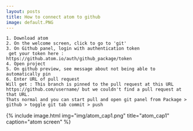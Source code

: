 ```yaml
---
layout: posts
title: How to connect atom to github
image: default.PNG
---
```




```
1. Download atom
2. On the welcome screen, click to go to 'git'
3. On Github panel, login with authentication token
 get your token here : https://github.atom.io/auth/github_package/token
4. Open project
5. On github preview, see message about not being able to automatically pin
6. Enter URL of pull request
Will get : This branch is pinned to the pull request at this URL https://github.com/username/ but we couldn't find a pull request at that URL.
Thats normal and you can start pull and open git panel from Package > github > toggle git tab commit > push
```

{% include image.html
            img="img/atom_cap1.png"
            title="atom_cap1"
            caption="atom screen" %}
